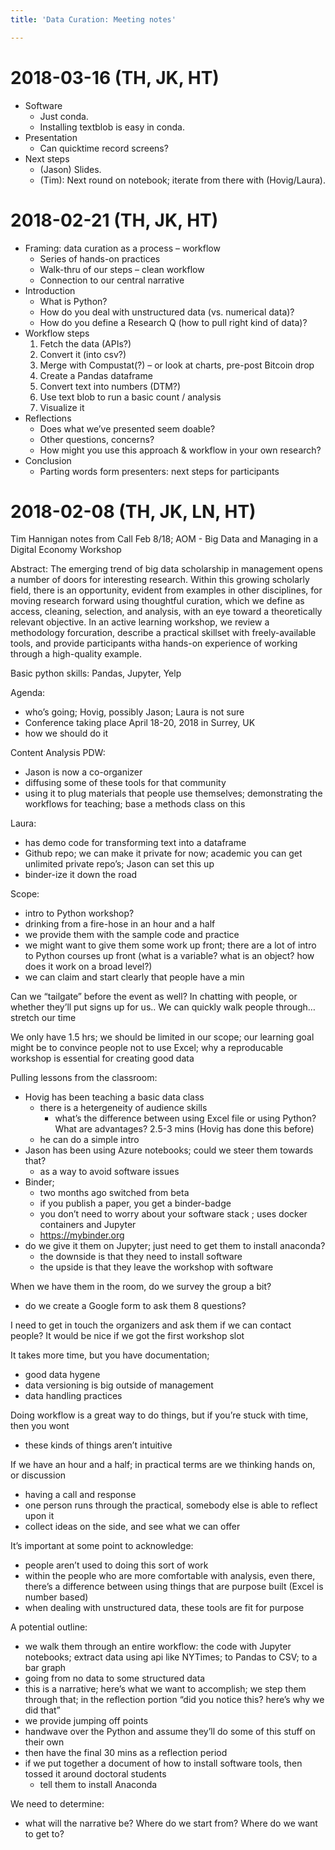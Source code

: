 ```yaml
---
title: 'Data Curation: Meeting notes'

---
```


# 2018-03-16 (TH, JK, HT)

- Software
	- Just conda.
	- Installing textblob is easy in conda.
- Presentation
	- Can quicktime record screens?
- Next steps
	- (Jason) Slides.
	- (Tim): Next round on notebook; iterate from there with (Hovig/Laura).


# 2018-02-21 (TH, JK, HT)

- Framing: data curation as a process – workflow
    - Series of hands-on practices
    - Walk-thru of our steps – clean workflow
    - Connection to our central narrative
- Introduction
    - What is Python?
    - How do you deal with unstructured data (vs. numerical data)?
    - How do you define a Research Q (how to pull right kind of data)?
- Workflow steps
    1. Fetch the data (APIs?)
    2. Convert it (into csv?)
    3. Merge with Compustat(?) – or look at charts, pre-post Bitcoin drop
    4. Create a Pandas dataframe
    5. Convert text into numbers (DTM?)
    6. Use text blob to run a basic count / analysis
    7. Visualize it
- Reflections
    - Does what we’ve presented seem doable?
    - Other questions, concerns?
    - How might you use this approach & workflow in your own research?
- Conclusion
    - Parting words form presenters: next steps for participants



# 2018-02-08 (TH, JK, LN, HT)

Tim Hannigan notes from Call Feb 8/18; AOM - Big Data and Managing in a Digital Economy Workshop

Abstract: The emerging trend of big data scholarship in management opens a number of doors for interesting research. Within this growing scholarly field, there is an opportunity, evident from examples in other disciplines, for moving research forward using thoughtful curation, which we define as access, cleaning, selection, and analysis, with an eye toward a theoretically relevant objective. In an active learning workshop, we review a methodology forcuration, describe a practical skillset with freely-available tools, and provide participants witha hands-on experience of working through a high-quality example.

Basic python skills: Pandas, Jupyter, Yelp

Agenda:

* who’s going; Hovig, possibly Jason; Laura is not sure
* Conference taking place April 18-20, 2018 in Surrey, UK
* how we should do it

Content Analysis PDW:

* Jason is now a co-organizer
* diffusing some of these tools for that community
* using it to plug materials that people use themselves; demonstrating the workflows for teaching; base a methods class on this


Laura:

* has demo code for transforming text into a dataframe
* Github repo; we can make it private for now; academic you can get unlimited private repo’s; Jason can set this up
* binder-ize it down the road

Scope:

* intro to Python workshop?
* drinking from a fire-hose in an hour and a half
* we provide them with the sample code and practice
* we might want to give them some work up front; there are a lot of intro to Python courses up front (what is a variable? what is an object? how does it work on a broad level?)
* we can claim and start clearly that people have a min

Can we “tailgate” before the event as well? In chatting with people, or whether they’ll put signs up for us.. We can quickly walk people through… stretch our time

We only have 1.5 hrs; we should be limited in our scope; our learning goal might be to convince people not to use Excel; why a reproducable workshop is essential for creating good data

Pulling lessons from the classroom:

* Hovig has been teaching a basic data class
    * there is a hetergeneity of audience skills
        * what’s the difference between using Excel file or using Python? What are advantages? 2.5-3 mins (Hovig has done this before)
    * he can do a simple intro
* Jason has been using Azure notebooks; could we steer them towards that?
    * as a way to avoid software issues
* Binder;
    * two months ago switched from beta
    * if you publish a paper, you get a binder-badge
    * you don’t need to worry about your software stack ; uses docker containers and Jupyter
    * https://mybinder.org
* do we give it them on Jupyter; just need to get them to install anaconda?
    * the downside is that they need to install software
    * the upside is that they leave the workshop with software

When we have them in the room, do we survey the group a bit?

* do we create a Google form to ask them 8 questions?

I need to get in touch the organizers and ask them if we can contact people? It would be nice if we got the first workshop slot


It takes more time, but you have documentation;

* good data hygene
* data versioning is big outside of management
* data handling practices

Doing workflow is a great way to do things, but if you’re stuck with time, then you wont

* these kinds of things aren’t intuitive

If we have an hour and a half; in practical terms are we thinking hands on, or discussion

* having a call and response
* one person runs through the practical, somebody else is able to reflect upon it
* collect ideas on the side, and see what we can offer

It’s important at some point to acknowledge:

* people aren’t used to doing this sort of work
* within the people who are more comfortable with analysis, even there, there’s a difference between using things that are purpose built (Excel is number based)
* when dealing with unstructured data, these tools are fit for purpose


A potential outline:

* we walk them through an entire workflow: the code with Jupyter notebooks; extract data using api like NYTimes; to Pandas to CSV; to a bar graph
* going from no data to some structured data
* this is a narrative; here’s what we want to accomplish; we step them through that; in the reflection portion “did you notice this? here’s why we did that”
* we provide jumping off points
* handwave over the Python and assume they’ll do some of this stuff on their own
* then have the final 30 mins as a reflection period
* if we put together a document of how to install software tools, then tossed it around doctoral students
    * tell them to install Anaconda

We need to determine:

* what will the narrative be? Where do we start from? Where do we want to get to?

